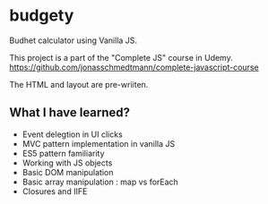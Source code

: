 # budgety
Budhet calculator using Vanilla JS.


This project is a part of the "Complete JS" course in Udemy.
https://github.com/jonasschmedtmann/complete-javascript-course

The HTML and layout are pre-wriiten.

## What I have learned?
- Event delegtion in UI clicks
- MVC pattern implementation in vanilla JS
- ES5 pattern familiarity
- Working with JS objects
- Basic DOM manipulation
- Basic array manipulation  : map vs forEach
- Closures and IIFE
